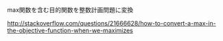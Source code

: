 max関数を含む目的関数を整数計画問題に変換

http://stackoverflow.com/questions/21666628/how-to-convert-a-max-in-the-objective-function-when-we-maximizes
